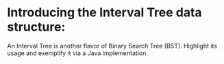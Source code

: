 # Introducing the Interval Tree data structure:
An Interval Tree is another flavor of Binary Search Tree (BST). Highlight its usage and exemplify it via a Java implementation.